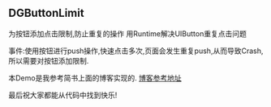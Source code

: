 ## DGButtonLimit
为按钮添加点击限制,防止重复的操作
用Runtime解决UIButton重复点击问题


事件:使用按钮进行push操作,快速点击多次,页面会发生重复push,从而导致Crash,所以需要对按钮添加限制.

本Demo是我参考简书上面的博客实现的.
[博客参考地址](http://www.jianshu.com/p/61416980c3d9)

最后祝大家都能从代码中找到快乐!

     

    